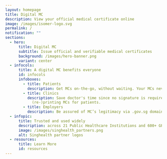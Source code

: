 ```yaml
---
layout: homepage
title: Digital MC
description: View your official medical certificate online
image: /images/isomer-logo.svg
permalink: /
notification: ""
sections:
  - hero:
      title: Digital MC
      subtitle: Issue official and verifiable medical certificates
      background: /images/hero-banner.png
      variant: center
  - infocols:
      title: A digital MC benefits everyone
      id: infocols
      infoboxes:
        - title: Patients
          description: Get MCs on-the-go, without waiting. Your MCs never get lost.
        - title: Clinics
          description: Save doctor's time since no signature is required. Remove work of
            (re-)printing MCs for patients.
        - title: Employers
          description: Be assured of MC’s legitimacy via .gov.sg domain
  - infopic:
      title: Trusted and used widely
      description: across 21 Public Healthcare Institutions and 600+ GPs
      image: /images/singhealth_partners.png
      alt: Singhealth partner logos
  - resources:
      title: Learn More
      id: resources
---
```

